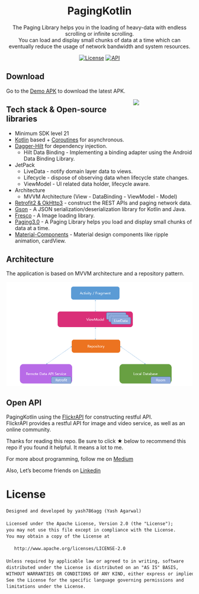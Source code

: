 <h1 align="center">PagingKotlin</h1>

<p align="center">  
The Paging Library helps you in the loading of heavy-data with endless scrolling or infinite scrolling.<br>
You can load and display small chunks of data at a time which can eventually reduce the usage of network bandwidth and system resources.
</p>

<p align="center">
  <a href="https://opensource.org/licenses/Apache-2.0"><img alt="License" src="https://img.shields.io/badge/License-Apache%202.0-blue.svg"/></a>
  <a href="https://android-arsenal.com/api?level=21"><img alt="API" src="https://img.shields.io/badge/API-21%2B-brightgreen.svg?style=flat"/></a>
</p>


## Download
Go to the [Demo APK](https://github.com/yash786agg/PagingKotlin/tree/master/demo_apks) to download the latest APK.

<img src="/screenshots/PagingPreview.gif" align="right" width="32%"/>

## Tech stack & Open-source libraries
- Minimum SDK level 21
- [Kotlin](https://kotlinlang.org/) based + [Coroutines](https://github.com/Kotlin/kotlinx.coroutines) for asynchronous.
- [Dagger-Hilt](https://developer.android.com/training/dependency-injection/hilt-android#kotlin) for dependency injection.
  - Hilt Data Binding - Implementing a binding adapter using the Android Data Binding Library.
- JetPack
  - LiveData - notify domain layer data to views.
  - Lifecycle - dispose of observing data when lifecycle state changes.
  - ViewModel - UI related data holder, lifecycle aware.
- Architecture
  - MVVM Architecture (View - DataBinding - ViewModel - Model)
- [Retrofit2 & OkHttp3](https://github.com/square/retrofit) - construct the REST APIs and paging network data.
- [Gson](https://github.com/google/gson) - A JSON serialization/deserialization library for Kotlin and Java.
- [Fresco](https://frescolib.org/) - A Image loading library.
- [Paging3.0](https://developer.android.com/topic/libraries/architecture/paging/v3-overview) - A Paging Library helps you load and display small chunks of data at a time.   
- [Material-Components](https://github.com/material-components/material-components-android) - Material design components like ripple animation, cardView.


## Architecture
The application is based on MVVM architecture and a repository pattern.

![architecture](screenshots/mvvm.png)

## Open API

PagingKotlin using the [FlickrAPI](https://www.flickr.com/services/api/) for constructing restful API.<br>
FlickrAPI provides a restful API for image and video service, as well as an online community.


Thanks for reading this repo. Be sure to click ★ below to recommend this repo if you found it helpful. It means a lot to me.

For more about programming, follow me on [Medium](https://medium.com/@yash786agg)

Also, Let’s become friends on [Linkedin](http://bit.ly/24t4EVI)

# License
```xml
Designed and developed by yash786agg (Yash Agarwal)

Licensed under the Apache License, Version 2.0 (the "License");
you may not use this file except in compliance with the License.
You may obtain a copy of the License at

   http://www.apache.org/licenses/LICENSE-2.0

Unless required by applicable law or agreed to in writing, software
distributed under the License is distributed on an "AS IS" BASIS,
WITHOUT WARRANTIES OR CONDITIONS OF ANY KIND, either express or implied.
See the License for the specific language governing permissions and
limitations under the License.
```
